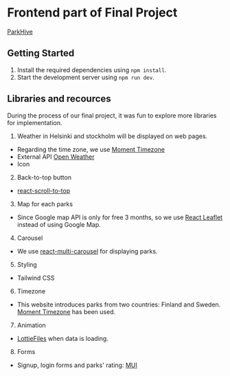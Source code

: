 # Frontend part of Final Project

[ParkHive]("https://parkhive.netlify.app/")

## Getting Started

1.  Install the required dependencies using `npm install`.
2.  Start the development server using `npm run dev`.

## Libraries and recources

During the process of our final project, it was fun to explore more libraries for implementation.

1. Weather in Helsinki and stockholm will be displayed on web pages. 
- Regarding the time zone, we use [Moment Timezone]('https://momentjs.com/timezone/')
- External API [Open Weather]('https://openweathermap.org/current')
- Icon 

2. Back-to-top button
- [react-scroll-to-top]('https://www.npmjs.com/package/react-scroll-to-top')

3. Map for each parks
- Since Google map API is only for free 3 months, so we use [React Leaflet]('https://react-leaflet.js.org/') instead of using Google Map. 

4. Carousel
- We use [react-multi-carousel]("https://www.npmjs.com/package/react-multi-carousel") for displaying parks.

5. Styling
- Tailwind CSS

6. Timezone
- This website introduces parks from two countries: Finland and Sweden. [Moment Timezone]("https://momentjs.com/timezone/") has been used. 

7. Animation
- [LottieFiles]("https://lottiefiles.com/") when data is loading.

8. Forms
- Signup, login forms and parks' rating: [MUI]("https://mui.com/")